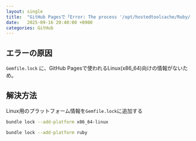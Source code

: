 ```yaml
---
layout: single
title:  "GitHub Pagesで「Error: The process '/opt/hostedtoolcache/Ruby/3.4.1/x64/bin/bundle' failed with exit code 16」と出た時の対処法"
date:   2025-09-16 20:40:00 +0900
categories: GitHub
---
```


## エラーの原因
`Gemfile.lock` に、GitHub Pagesで使われるLinux(x86_64)向けの情報がないため。

## 解決方法
Linux用のプラットフォーム情報を`Gemfile.lock`に追加する

``` zsh
bundle lock --add-platform x86_64-linux
```

``` zsh
bundle lock --add-platform ruby
```
